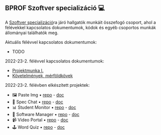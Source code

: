 ## BPROF Szoftver specializáció 💻
A [Szoftver specializáció](https://bprof-spec.github.io/)ra járó hallgatók munkáit összefogó csoport, ahol a félévekkel kapcsolatos dokumentumok, kódok és egyéb csoportos munkák állományai találhatók meg.

Aktuális félévvel kapcsolatos dokumentumok:
- TODO


2022-23-2. félévvel kapcsolatos dokumentumok:
- [Projektmunka I.](https://github.com/bprof-spec-codes/docs/tree/master/PROJM-1-2022-2023-2)
- [Követelmények, mérföldkövek](https://github.com/bprof-spec-codes/docs/blob/master/PROJM-1-2022-2023-2/project-final-demo-requirements.md)

2022-23-2. félévben elkészített projektek:
- 🖼 Paste Img • [repo](https://github.com/bprof-spec-codes/pasteimg) - [doc](https://github.com/bprof-spec-codes/docs/blob/master/PROJM-1-2022-2023-2/projects/pasteimg.md)
- 💭 Spec Chat • [repo](https://github.com/bprof-spec-codes/specchat) - [doc](https://github.com/bprof-spec-codes/docs/blob/master/PROJM-1-2022-2023-2/projects/specchat.md)
- 📊 Student Monitor • [repo](https://github.com/bprof-spec-codes/studmon) - [doc](https://github.com/bprof-spec-codes/docs/blob/master/PROJM-1-2022-2023-2/projects/studmon.md)
- 💾 Software Manager • [repo](https://github.com/bprof-spec-codes/softman) - [doc](https://github.com/bprof-spec-codes/docs/blob/master/PROJM-1-2022-2023-2/projects/softman.md)
- 📹 Video Portal • [repo](https://github.com/bprof-spec-codes/videoportal) - [doc](https://github.com/bprof-spec-codes/docs/blob/master/PROJM-1-2022-2023-2/projects/videoportal.md)
- 🕹 Word Quiz • [repo](https://github.com/bprof-spec-codes/wordquiz) - [doc](https://github.com/bprof-spec-codes/docs/blob/master/PROJM-1-2022-2023-2/projects/wordquiz.md)


